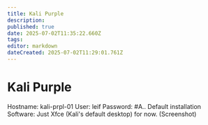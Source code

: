 ```yaml
---
title: Kali Purple
description: 
published: true
date: 2025-07-02T11:35:22.660Z
tags: 
editor: markdown
dateCreated: 2025-07-02T11:29:01.761Z
---
```


# Kali Purple
Hostname: kali-prpl-01
User: leif
Password: #A..
Default installation
Software: Just Xfce (Kali's default desktop) for now. (Screenshot)